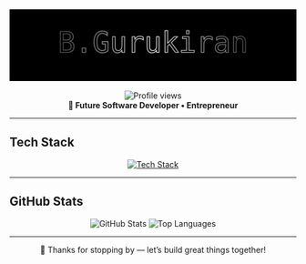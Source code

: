 <div align="center">
  <!-- Dot-Matrix name Animation -->
  <img src="header.svg" alt="B.Gurukiran - dot matrix animation" />
</div>

<p align="center">
  <img src="https://komarev.com/ghpvc/?username=BGurukiran&style=flat&color=purple" alt="Profile views" /><br />
  <strong>🚀 Future Software Developer • Entrepreneur</strong>
</p>

---

##  Tech Stack
<p align="center">
  <a href="https://skillicons.dev">
    <img src="https://skillicons.dev/icons?i=java,python,js,ts,react,nodejs,git,github,linux&perline=8" alt="Tech Stack" />
  </a>
</p>

---

##  GitHub Stats
<p align="center">
  <img src="https://github-readme-stats.vercel.app/api?username=BGurukiran&show_icons=true&theme=tokyonight" alt="GitHub Stats" />
  <img src="https://github-readme-stats.vercel.app/api/top-langs/?username=BGurukiran&layout=compact&theme=tokyonight" alt="Top Languages" />
</p>

---

<p align="center">
  🤝 Thanks for stopping by — let’s build great things together!
</p>
